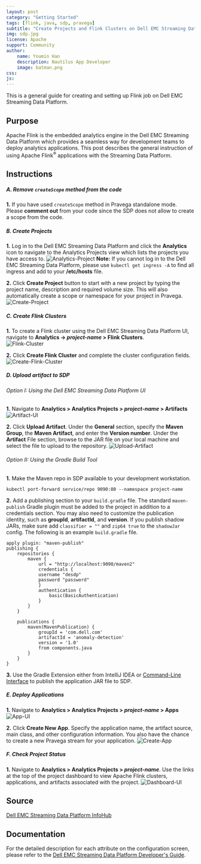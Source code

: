 ```yaml
---
layout: post
category: "Getting Started"
tags: [flink, java, sdp, pravega]
subtitle: "Create Projects and Flink Clusters on Dell EMC Streaming Data Platform"
img: sdp.jpg
license: Apache
support: Community
author: 
    name: Youmin Han
    description: Nautilus App Developer
    image: batman.png
css: 
js: 
---
```

This is a general guide for creating and setting up Flink job on Dell EMC Streaming Data Platform.
<!--more-->

## Purpose
Apache Flink is the embedded analytics engine in the Dell EMC Streaming Data Platform which provides a seamless way for development teams to deploy analytics applications. This post describes the general instruction of using Apache Flink<sup>®</sup> applications with the Streaming Data Platform.

## Instructions
##### A. Remove `createScope` method from the code
**1.** If you have used `createScope` method in Pravega standalone mode. Please **comment out** from your code since the SDP does not allow to create a scope from the code.

##### B. Create Projects
**1.** Log in to the Dell EMC Streaming Data Platform and click the **Analytics** icon to navigate to the Analytics Projects view which lists the projects you have access to. 
![Analytics-Project]({{site.baseurl}}/assets/heliumjk/images/post/flink-sdp-setup/analytics-project.png)
**Note:** If you cannot log in to the Dell EMC Streaming Data Platform, please use ```kubectl get ingress -A``` to find all ingress and add to your **/etc/hosts** file.  

**2.** Click **Create Project** button to start with a new project by typing the project name, description and required volume size. This will also automatically create a scope or namespace for your project in Pravega. 
![Create-Project]({{site.baseurl}}/assets/heliumjk/images/post/flink-sdp-setup/create-project.png)

##### C. Create Flink Clusters
**1.** To create a Flink cluster using the Dell EMC Streaming Data Platform UI, navigate to **Analytics -> *project-name* > Flink Clusters**.  
![Flink-Cluster]({{site.baseurl}}/assets/heliumjk/images/post/flink-sdp-setup/flink-cluster.png)

**2.** Click **Create Flink Cluster** and complete the cluster configuration fields.
![Create-Flink-Cluster]({{site.baseurl}}/assets/heliumjk/images/post/flink-sdp-setup/create-flink-cluster.png)

##### D. Upload artifact to SDP
###### Option I: Using the Dell EMC Streaming Data Platform UI
**1.** Navigate to **Analytics > Analytics Projects > *project-name* > Artifacts**
![Artifact-UI]({{site.baseurl}}/assets/heliumjk/images/post/flink-sdp-setup/artifact-ui.png)

**2.** Click **Upload Artifact**. Under the **General** section, specify the **Maven Group**, the **Maven Artifact**, and enter the **Version number**. Under the **Artifact** File section, browse to the JAR file on your local machine and select the file to upload to the repository. 
![Upload-Artifact]({{site.baseurl}}/assets/heliumjk/images/post/flink-sdp-setup/upload-artifact.png)

###### Option II: Using the Gradle Build Tool
**1.** Make the Maven repo in SDP available to your development workstation.
```
kubectl port-forward service/repo 9090:80 --namespace project-name
```

**2.** Add a publishing section to your `build.gradle` file. The standard `maven-publish` Gradle plugin must be added to the project in addition to a credentials section. You may also need to customize the publication identity, such as **groupId**, **artifactId**, and **version**. If you publish shadow JARs, make sure add `classifier = ""` and `zip64 true` to the `shadowJar` config. The following is an example `build.gradle` file.
```
apply plugin: "maven-publish"
publishing {
    repositories {
        maven {
            url = "http://localhost:9090/maven2"
            credentials {
            username "desdp"
            password "password"
            }
            authentication {
                basic(BasicAuthentication)
            }
        }
    }

    publications {
        maven(MavenPublication) {
            groupId = 'com.dell.com'
            artifactId = 'anomaly-detection'
            version = '1.0'
            from components.java
        }
    }
}
```

**3.** Use the Gradle Extension either from  IntelliJ IDEA or [Command-Line Interface](https://docs.gradle.org/current/userguide/command_line_interface.html) to publish the application JAR file to SDP.

##### E. Deploy Applications
**1.** Navigate to **Analytics > Analytics Projects > *project-name* > Apps**
![App-UI]({{site.baseurl}}/assets/heliumjk/images/post/flink-sdp-setup/app.png)

**2.**  Click **Create New App**. Specify the application name, the artifact source, main class, and other configuration information. You also have the chance to create a new Pravega stream for your application.
![Create-App]({{site.baseurl}}/assets/heliumjk/images/post/flink-sdp-setup/create-app.png)

##### F. Check Project Status
**1.** Navigate to **Analytics > Analytics Projects > *project-name***. Use the links at the top of the project dashboard to view Apache Flink clusters, applications, and artifacts associated with the project.
![Dashboard-UI]({{site.baseurl}}/assets/heliumjk/images/post/flink-sdp-setup/dashboard.png)


## Source
[Dell EMC Streaming Data Platform InfoHub](https://www.dell.com/support/article/en-us/sln319974/dell-emc-streaming-data-platform-infohub?lang=en)

## Documentation
For the detailed description for each attribute on the configuration screen, please refer to the  [Dell EMC Streaming Data Platform Developer's Guide](https://www.dellemc.com/en-us/collaterals/unauth/technical-guides-support-information/2020/01/docu96951.pdf).

